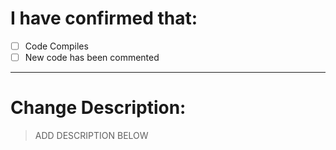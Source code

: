 # I have confirmed that:
- [ ] Code Compiles
- [ ] New code has been commented

------------

# Change Description:

> ADD DESCRIPTION BELOW
